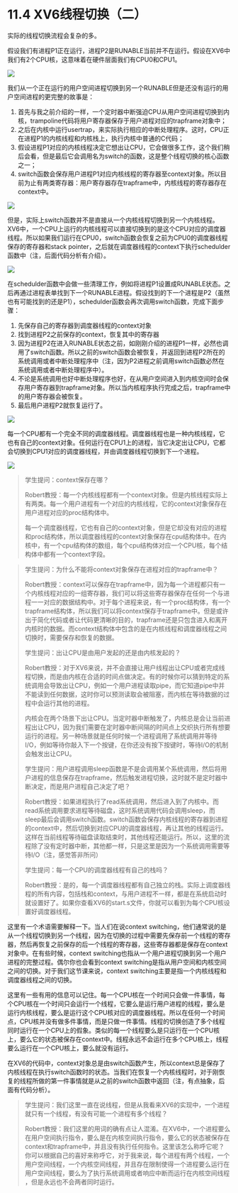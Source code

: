 # 11.4 XV6线程切换（二）

实际的线程切换流程会复杂的多。

假设我们有进程P1正在运行，进程P2是RUNABLE当前并不在运行。假设在XV6中我们有2个CPU核，这意味着在硬件层面我们有CPU0和CPU1。

![](../.gitbook/assets/image%20%28461%29.png)

我们从一个正在运行的用户空间进程切换到另一个RUNABLE但是还没有运行的用户空间进程的更完整的故事是：

1. 首先与我之前介绍的一样，一个定时器中断强迫CPU从用户空间进程切换到内核，trampoline代码将用户寄存器保存于用户进程对应的trapframe对象中；
2. 之后在内核中运行usertrap，来实际执行相应的中断处理程序。这时，CPU正在进程P1的内核线程和内核栈上，执行内核中普通的C代码；
3. 假设进程P1对应的内核线程决定它想出让CPU，它会做很多工作，这个我们稍后会看，但是最后它会调用名为switch的函数，这是整个线程切换的核心函数之一；
4. switch函数会保存用户进程P1对应内核线程的寄存器至context对象。所以目前为止有两类寄存器：用户寄存器存在trapframe中，内核线程的寄存器存在context中。

![](../.gitbook/assets/image%20%28454%29.png)

但是，实际上switch函数并不是直接从一个内核线程切换到另一个内核线程。XV6中，一个CPU上运行的内核线程可以直接切换到的是这个CPU对应的调度器线程。所以如果我们运行在CPU0，switch函数会恢复之前为CPU0的调度器线程保存的寄存器和stack pointer，之后就在调度器线程的context下执行schedulder函数中（注，后面代码分析有介绍）。

![](../.gitbook/assets/image%20%28490%29.png)

在schedulder函数中会做一些清理工作，例如将进程P1设置成RUNABLE状态。之后再通过进程表单找到下一个RUNABLE进程。假设找到的下一个进程是P2（虽然也有可能找到的还是P1），schedulder函数会再次调用switch函数，完成下面步骤：

1. 先保存自己的寄存器到调度器线程的context对象
2. 找到进程P2之前保存的context，恢复其中的寄存器
3. 因为进程P2在进入RUNABLE状态之前，如刚刚介绍的进程P1一样，必然也调用了switch函数。所以之前的switch函数会被恢复，并返回到进程P2所在的系统调用或者中断处理程序中（注，因为P2进程之前调用switch函数必然在系统调用或者中断处理程序中）。
4. 不论是系统调用也好中断处理程序也好，在从用户空间进入到内核空间时会保存用户寄存器到trapframe对象。所以当内核程序执行完成之后，trapframe中的用户寄存器会被恢复。
5. 最后用户进程P2就恢复运行了。

![](../.gitbook/assets/image%20%28483%29.png)

每一个CPU都有一个完全不同的调度器线程。调度器线程也是一种内核线程，它也有自己的context对象。任何运行在CPU1上的进程，当它决定出让CPU，它都会切换到CPU1对应的调度器线程，并由调度器线程切换到下一个进程。

![](../.gitbook/assets/image%20%28519%29.png)

> 学生提问：context保存在哪？
>
> Robert教授：每一个内核线程都有一个context对象。但是内核线程实际上有两类。每一个用户进程有一个对应的内核线程，它的context对象保存在用户进程对应的proc结构体中。
>
> 每一个调度器线程，它也有自己的context对象，但是它却没有对应的进程和proc结构体，所以调度器线程的context对象保存在cpu结构体中。在内核中，有一个cpu结构体的数组，每个cpu结构体对应一个CPU核，每个结构体中都有一个context字段。

> 学生提问：为什么不能将context对象保存在进程对应的trapframe中？
>
> Robert教授：context可以保存在trapframe中，因为每一个进程都只有一个内核线程对应的一组寄存器，我们可以将这些寄存器保存在任何一个与进程一一对应的数据结构中。对于每个进程来说，有一个proc结构体，有一个trapframe结构体，所以我们可以将context保存于trapframe中。但是或许出于简化代码或者让代码更清晰的目的，trapframe还是只包含进入和离开内核时的数据。而context结构体中包含的是在内核线程和调度器线程之间切换时，需要保存和恢复的数据。
>
> 学生提问：出让CPU是由用户发起的还是由内核发起的？
>
> Robert教授：对于XV6来说，并不会直接让用户线程出让CPU或者完成线程切换，而是由内核在合适的时间点做决定。有的时候你可以猜到特定的系统调用会导致出让CPU，例如一个用户进程读取pipe，而它知道pipe中并不能读到任何数据，这时你可以预测读取会被阻塞，而内核在等待数据的过程中会运行其他的进程。
>
> 内核会在两个场景下出让CPU。当定时器中断触发了，内核总是会让当前进程出让CPU，因为我们需要在定时器中断间隔的时间点上交织执行所有想要运行的进程。另一种场景就是任何时候一个进程调用了系统调用并等待I/O，例如等待你敲入下一个按键，在你还没有按下按键时，等待I/O的机制会触发出让CPU。
>
> 学生提问：用户进程调用sleep函数是不是会调用某个系统调用，然后将用户进程的信息保存在trapframe，然后触发进程切换，这时就不是定时器中断决定，而是用户进程自己决定了吧？
>
> Robert教授：如果进程执行了read系统调用，然后进入到了内核中。而read系统调用要求进程等待磁盘，这时系统调用代码会调用sleep，而sleep最后会调用switch函数。switch函数会保存内核线程的寄存器到进程的context中，然后切换到对应CPU的调度器线程，再让其他的线程运行。这样在当前线程等待磁盘读取结束时，其他线程还能运行。所以，这里的流程除了没有定时器中断，其他都一样，只是这里是因为一个系统调用需要等待I/O（注，感觉答非所问）
>
> 学生提问：每一个CPU的调度器线程有自己的栈吗？
>
> Robert教授：是的，每一个调度器线程都有自己独立的栈。实际上调度器线程的所有内容，包括栈和context，与用户进程不一样，都是在系统启动时就设置好了。如果你查看XV6的start.s文件，你就可以看到为每个CPU核设置好调度器线程。

这里有一个术语需要解释一下。当人们在说context switching，他们通常说的是从一个线程切换到另一个线程，因为在切换的过程中需要先保存前一个线程的寄存器，然后再恢复之前保存的后一个线程的寄存器，这些寄存器都是保存在context对象中。在有些时候，context switching也指从一个用户进程切换到另一个用户进程的完整过程。偶尔你也会看到context switching是指从用户空间和内核空间之间的切换。对于我们这节课来说，context switching主要是指一个内核线程和调度器线程之间的切换。

这里有一些有用的信息可以记住。每一个CPU核在一个时间只会做一件事情，每个CPU核在一个时间只会运行一个线程，它要么是运行用户进程的线程，要么是运行内核线程，要么是运行这个CPU核对应的调度器线程。所以在任何一个时间点，CPU核并没有做多件事情，而是只做一件事情。线程的切换创造了多个线程同时运行在一个CPU上的假象。类似的每一个线程要么是只运行在一个CPU核上，要么它的状态被保存在context中。线程永远不会运行在多个CPU核上，线程要么运行在一个CPU核上，要么就没有运行。

在XV6的代码中，context对象总是由switch函数产生，所以context总是保存了内核线程在执行switch函数时的状态。当我们在恢复一个内核线程时，对于刚恢复的线程所做的第一件事情就是从之前的switch函数中返回（注，有点抽象，后面有代码分析）。

> 学生提问：我们这里一直在说线程，但是从我看来XV6的实现中，一个进程就只有一个线程，有没有可能一个进程有多个线程？
>
> Robert教授：我们这里的用词的确有点让人混淆。在XV6中，一个进程要么在用户空间执行指令，要么是在内核空间执行指令，要么它的状态被保存在context和trapframe中，并且没有执行任何指令。这里该怎么称呼它呢？你可以根据自己的喜好来称呼它，对于我来说，每个进程有两个线程，一个用户空间线程，一个内核空间线程，并且存在限制使得一个进程要么运行在用户空间线程，要么为了执行系统调用或者响应中断而运行在内核空间线程 ，但是永远也不会两者同时运行。

